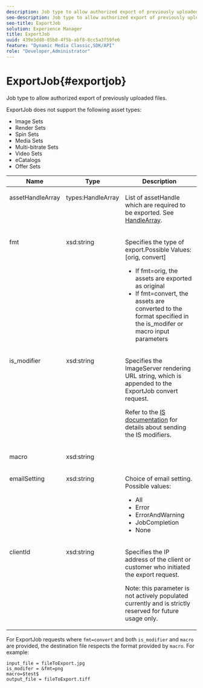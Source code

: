 ```yaml
---
description: Job type to allow authorized export of previously uploaded files.
seo-description: Job type to allow authorized export of previously uploaded files.
seo-title: ExportJob
solution: Experience Manager
title: ExportJob
uuid: 439e3dd8-85b8-4f5b-abf8-8cc5a3f59fe6
feature: "Dynamic Media Classic,SDK/API"
role: "Developer,Administrator"
---
```


# ExportJob{#exportjob}

Job type to allow authorized export of previously uploaded files.

ExportJob does not support the following asset types:

* Image Sets 
* Render Sets 
* Spin Sets 
* Media Sets 
* Multi-bitrate Sets 
* Video Sets 
* eCatalogs 
* Offer Sets

<table id="table_D8F3FD30D15648BFA5B980D3DC0A5AB1"> 
 <thead> 
  <tr> 
   <th colname="col1" class="entry"> Name </th> 
   <th colname="col2" class="entry"> Type </th> 
   <th colname="col3" class="entry"> Description </th> 
  </tr> 
 </thead>
 <tbody> 
  <tr valign="top"> 
   <td colname="col1"> <p> <span class="codeph"> <span class="varname"> assetHandleArray</span> </span> </p> </td> 
   <td colname="col2"> <p> <span class="codeph"> types:HandleArray</span> </p> </td> 
   <td colname="col3" valign="top"> <p>List of <span class="codeph"> assetHandle</span> which are required to be exported. See <a href="../../types/c-data-types/r-handle-array.md#reference-1b93fefb5477459faf9253b54349b5f9" type="reference" format="dita" scope="local"> HandleArray</a>. </p> </td> 
  </tr> 
  <tr valign="top"> 
   <td colname="col1"> <p> <span class="codeph"> <span class="varname"> fmt</span> </span> </p> </td> 
   <td colname="col2"> <p> <span class="codeph"> xsd:string </span> </p> </td> 
   <td colname="col3"> <p>Specifies the type of <span class="codeph"> export.Possible Values</span>: [orig, convert] </p> <p> 
     <ul id="ul_16EF4B14100C4C7AA464CA9CF7F11D1C"> 
      <li id="li_DAB2844CC55145C88A18A1F8EC4527F9">If <span class="codeph"> fmt=orig</span>, the assets are exported as original </li> 
      <li id="li_07F2F8D159934D889FDC1022AB12B564">If <span class="codeph"> fmt=convert</span>, the assets are converted to the format specified in the <span class="codeph"> is_modifer</span> or <span class="codeph"> macro</span> input parameters </li> 
     </ul> </p> </td> 
  </tr> 
  <tr valign="top"> 
   <td colname="col1"> <p> <span class="codeph"> <span class="varname"> is_modifier</span> </span> </p> </td> 
   <td colname="col2"> <p> <span class="codeph"> xsd:string </span> </p> </td> 
   <td colname="col3"> <p>Specifies the <span class="codeph"> ImageServer</span> rendering URL string, which is appended to the ExportJob <span class="codeph"> convert</span> request. </p> <p>Refer to the <a href="https://experienceleague.adobe.com/docs/dynamic-media-developer-resources/image-serving-api/home.html" scope="external" format="html"> IS documentation</a> for details about sending the IS modifiers. </p> </td> 
  </tr> 
  <tr valign="top"> 
   <td colname="col1"> <p> <span class="codeph"> <span class="varname"> macro</span> </span> </p> </td> 
   <td colname="col2"> <p> <span class="codeph"> xsd:string </span> </p> </td> 
   <td colname="col3"> <p></p> </td> 
  </tr> 
  <tr valign="top"> 
   <td colname="col1"> <p> <span class="codeph"> <span class="varname"> emailSetting</span> </span> </p> </td> 
   <td colname="col2"> <p> <span class="codeph"> xsd:string </span> </p> </td> 
   <td colname="col3"> <p>Choice of email setting. Possible values: </p> <p> 
     <ul id="ul_0EEDAE11B7CD4C53A6E4B2B8CB2CF730"> 
      <li id="li_F235F93828594ED78C6D464440F953FF"> <span class="codeph"> All</span> </li> 
      <li id="li_59E14E7EBFA64432A5FAC15DA21A0521"> <span class="codeph"> Error</span> </li> 
      <li id="li_BFE0B52CADD14CC1BA1AF42AB0AA1CE1"> <span class="codeph"> ErrorAndWarning</span> </li> 
      <li id="li_BE3AA67E14FB487B8B9CD6EF3D58824C"> <span class="codeph"> JobCompletion</span> </li> 
      <li id="li_409C68AD0D244975BFB86B08609E0146"> <span class="codeph"> None</span> </li> 
     </ul> </p> </td> 
  </tr> 
  <tr valign="top"> 
   <td colname="col1"> <p> <span class="codeph"> <span class="varname"> clientId</span> </span> </p> </td> 
   <td colname="col2"> <p> <span class="codeph"> xsd:string </span> </p> </td> 
   <td colname="col3"> <p>Specifies the IP address of the client or customer who initiated the export request. </p> <p> <p>Note:  this parameter is not actively populated currently and is strictly reserved for future usage only. </p> </p> </td> 
  </tr> 
 </tbody> 
</table>

For ExportJob requests where `fmt=convert` and both `is_modifier` and `macro` are provided, the destination file respects the format provided by `macro`. For example:

```
input_file = fileToExport.jpg
is_modifer = &fmt=png
macro=$test$ 
output_file = fileToExport.tiff
```

